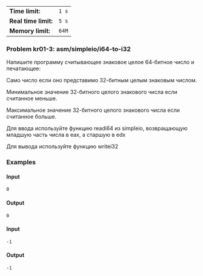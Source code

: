 |                      |       |
|----------------------|-------|
| **Time limit:**      | `1 s` |
| **Real time limit:** | `5 s` |
| **Memory limit:**    | `64M` |


### Problem kr01-3: asm/simpleio/i64-to-i32

Напишите программу считывающее знаковое целое 64-битное число и печатающее:

Само число если оно представимо 32-битным целым знаковым числом.

Минимальное значение 32-битного целого знакового числа если считанное меньше.

Максимальное значение 32-битного целого знакового числа если считанное больше.

Для ввода используйте функцию readi64 из simpleio, возвращающую младшую часть числа в eax, а старшую
в edx

Для вывода используйте функцию writei32

### Examples

#### Input

    
    
    0

#### Output

    
    
    0

#### Input

    
    
    -1

#### Output

    
    
    -1

